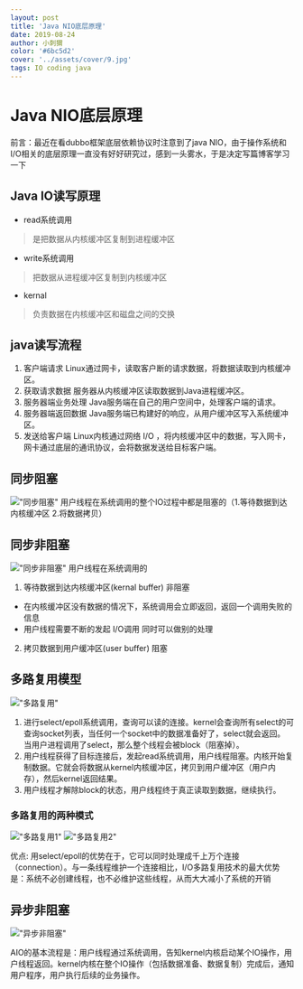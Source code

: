 ```yaml
---
layout: post
title: 'Java NIO底层原理'
date: 2019-08-24
author: 小刺猬
color: '#6bc5d2'
cover: '../assets/cover/9.jpg'
tags: IO coding java
---
```

# Java NIO底层原理

前言：最近在看dubbo框架底层依赖协议时注意到了java NIO，由于操作系统和I/O相关的底层原理一直没有好好研究过，感到一头雾水，于是决定写篇博客学习一下

## Java IO读写原理
- read系统调用
> 是把数据从内核缓冲区复制到进程缓冲区
- write系统调用
> 把数据从进程缓冲区复制到内核缓冲区
- kernal
> 负责数据在内核缓冲区和磁盘之间的交换

## java读写流程
1. 客户端请求
Linux通过网卡，读取客户断的请求数据，将数据读取到内核缓冲区。
2. 获取请求数据
服务器从内核缓冲区读取数据到Java进程缓冲区。
3. 服务器端业务处理
Java服务端在自己的用户空间中，处理客户端的请求。
4. 服务器端返回数据
Java服务端已构建好的响应，从用户缓冲区写入系统缓冲区。
5. 发送给客户端
Linux内核通过网络 I/O ，将内核缓冲区中的数据，写入网卡，网卡通过底层的通讯协议，会将数据发送给目标客户端。

## 同步阻塞
!["同步阻塞"](https://yifanyu123.github.io/assets/同步阻塞.png)
用户线程在系统调用的整个IO过程中都是阻塞的（1.等待数据到达内核缓冲区 2.将数据拷贝）
## 同步非阻塞
!["同步非阻塞"](https://yifanyu123.github.io/assets/同步非阻塞.png)
用户线程在系统调用的
1. 等待数据到达内核缓冲区(kernal buffer) 非阻塞
- 在内核缓冲区没有数据的情况下，系统调用会立即返回，返回一个调用失败的信息
- 用户线程需要不断的发起 I/O调用 同时可以做别的处理
2. 拷贝数据到用户缓冲区(user buffer) 阻塞
## 多路复用模型
!["多路复用"](https://yifanyu123.github.io/assets/多路复用.png)
1. 进行select/epoll系统调用，查询可以读的连接。kernel会查询所有select的可查询socket列表，当任何一个socket中的数据准备好了，select就会返回。
当用户进程调用了select，那么整个线程会被block（阻塞掉）。
2. 用户线程获得了目标连接后，发起read系统调用，用户线程阻塞。内核开始复制数据。它就会将数据从kernel内核缓冲区，拷贝到用户缓冲区（用户内存），然后kernel返回结果。
3. 用户线程才解除block的状态，用户线程终于真正读取到数据，继续执行。

### 多路复用的两种模式
!["多路复用1"](https://yifanyu123.github.io/assets/多路复用1.png)
!["多路复用2"](https://yifanyu123.github.io/assets/多路复用2.png)

优点: 用select/epoll的优势在于，它可以同时处理成千上万个连接（connection）。与一条线程维护一个连接相比，I/O多路复用技术的最大优势是：系统不必创建线程，也不必维护这些线程，从而大大减小了系统的开销


## 异步非阻塞
!["异步非阻塞"](https://yifanyu123.github.io/assets/异步非阻塞.png)

AIO的基本流程是：用户线程通过系统调用，告知kernel内核启动某个IO操作，用户线程返回。kernel内核在整个IO操作（包括数据准备、数据复制）完成后，通知用户程序，用户执行后续的业务操作。
